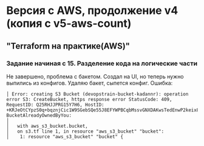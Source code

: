 # Версия с AWS, продолжение v4 (копия с v5-aws-count)
## "Terraform на практике(AWS)"
### Задание начиная с 15. Разделение кода на логические части

Не завершено, проблема с бакетом. Создал на UI, но теперь нужно выпились из конфигов. Удаляю бакет, сыпется конфиг.
Ошибка:
```
│ Error: creating S3 Bucket (devopstrain-bucket-kadannr): operation error S3: CreateBucket, https response error StatusCode: 409, RequestID: Q25RHJJPRG15Y7H6, HostID: +KRJeOtCYpzS0q+bqznjCic1W9SGebSQe55J8EFYWPBCqbMssvGNXDAKwsTedEnwP2keix8Rn9Q=, BucketAlreadyOwnedByYou: 
│ 
│   with aws_s3_bucket.bucket,
│   on s3.tf line 1, in resource "aws_s3_bucket" "bucket":
│    1: resource "aws_s3_bucket" "bucket" {
```